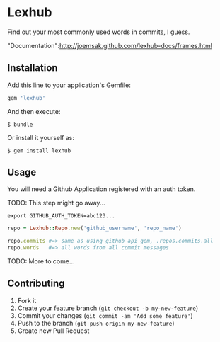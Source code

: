 # Lexhub

Find out your most commonly used words in commits, I guess.

"Documentation":http://joemsak.github.com/lexhub-docs/frames.html

## Installation

Add this line to your application's Gemfile:

```ruby
gem 'lexhub'
```

And then execute:

    $ bundle

Or install it yourself as:

    $ gem install lexhub

## Usage

You will need a Github Application registered with an auth token.

TODO: This step might go away...

```
export GITHUB_AUTH_TOKEN=abc123...
```

```ruby
repo = Lexhub::Repo.new('github_username', 'repo_name')

repo.commits #=> same as using github api gem, .repos.commits.all
repo.words   #=> all words from all commit messages

```

TODO: More to come...

## Contributing

1. Fork it
2. Create your feature branch (`git checkout -b my-new-feature`)
3. Commit your changes (`git commit -am 'Add some feature'`)
4. Push to the branch (`git push origin my-new-feature`)
5. Create new Pull Request
